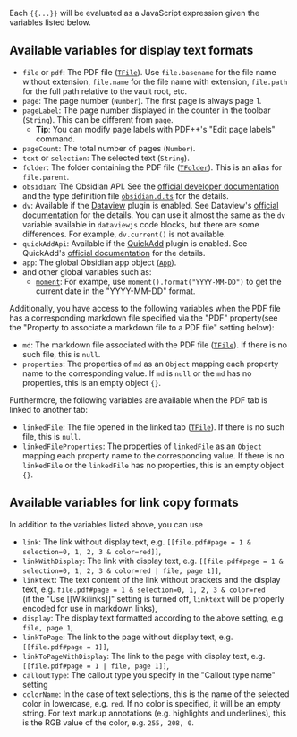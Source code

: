 Each `{{...}}` will be evaluated as a JavaScript expression given the variables listed below.

## Available variables for display text formats

- `file` or `pdf`: The PDF file ([`TFile`](https://docs.obsidian.md/Reference/TypeScript+API/TFile)). Use `file.basename` for the file name without extension, `file.name` for the file name with extension, `file.path` for the full path relative to the vault root, etc.
- `page`: The page number (`Number`). The first page is always page 1.
- `pageLabel`: The page number displayed in the counter in the toolbar (`String`). This can be different from `page`.
    - **Tip**: You can modify page labels with PDF++'s "Edit page labels" command.
- `pageCount`: The total number of pages (`Number`).
- `text` or `selection`: The selected text (`String`).
- `folder`: The folder containing the PDF file ([`TFolder`](https://docs.obsidian.md/Reference/TypeScript+API/TFolder)). This is an alias for `file.parent`.
- `obsidian`: The Obsidian API. See the [official developer documentation](https://docs.obsidian.md/Home) and the type definition file [`obsidian.d.ts`](https://github.com/obsidianmd/obsidian-api/blob/master/obsidian.d.ts) for the details.
- `dv`: Available if the [Dataview](obsidian://show-plugin?id=dataview) plugin is enabled. See Dataview's [official documentation](https://blacksmithgu.github.io/obsidian-dataview/api/code-reference/) for the details. You can use it almost the same as the `dv` variable available in `dataviewjs` code blocks, but there are some differences. For example, `dv.current()` is not available.
- `quickAddApi`: Available if the [QuickAdd](obsidian://show-plugin?id=quickadd) plugin is enabled. See QuickAdd's [official documentation](https://quickadd.obsidian.guide/docs/QuickAddAPI) for the details.
- `app`: The global Obsidian app object ([`App`](https://docs.obsidian.md/Reference/TypeScript+API/App)).
- and other global variables such as:
  - [`moment`](https://momentjs.com/docs/#/displaying/): For exampe, use `moment().format("YYYY-MM-DD")` to get the current date in the "YYYY-MM-DD" format.

Additionally, you have access to the following variables when the PDF file has a corresponding markdown file specified via the "PDF" property(see the "Property to associate a markdown file to a PDF file" setting below): 

- `md`: The markdown file associated with the PDF file ([`TFile`](https://docs.obsidian.md/Reference/TypeScript+API/TFile)). If there is no such file, this is `null`.
- `properties`: The properties of `md` as an `Object` mapping each property name to the corresponding value. If `md` is `null` or the `md` has no properties, this is an empty object `{}`.

Furthermore, the following variables are available when the PDF tab is linked to another tab:

- `linkedFile`: The file opened in the linked tab ([`TFile`](https://docs.obsidian.md/Reference/TypeScript+API/TFile)). If there is no such file, this is `null`.
- `linkedFileProperties`: The properties of `linkedFile` as an `Object` mapping each property name to the corresponding value. If there is no `linkedFile` or the `linkedFile` has no properties, this is an empty object `{}`.

## Available variables for link copy formats

In addition to the variables listed above, you can use

- `link`: The link without display text, e.g. `[[file.pdf#page = 1 & selection=0, 1, 2, 3 & color=red]]`,
- `linkWithDisplay`: The link with display text, e.g. `[[file.pdf#page = 1 & selection=0, 1, 2, 3 & color=red | file, page 1]]`,
- `linktext`: The text content of the link without brackets and the display text, e.g. `file.pdf#page = 1 & selection=0, 1, 2, 3 & color=red` <br>(if the "Use \[\[Wikilinks\]\]" setting is turned off, `linktext` will be properly encoded for use in markdown links),
- `display`: The display text formatted according to the above setting, e.g. `file, page 1`,
- `linkToPage`: The link to the page without display text, e.g. `[[file.pdf#page = 1]]`,
- `linkToPageWithDisplay`: The link to the page with display text, e.g. `[[file.pdf#page = 1 | file, page 1]]`,
- `calloutType`: The callout type you specify in the "Callout type name" setting
- `colorName`: In the case of text selections, this is the name of the selected color in lowercase, e.g. `red`. If no color is specified, it will be an empty string. For text markup annotations (e.g. highlights and underlines), this is the RGB value of the color, e.g. `255, 208, 0`.
